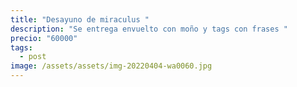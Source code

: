 ```yaml
---
title: "Desayuno de miraculus "
description: "Se entrega envuelto con moño y tags con frases "
precio: "60000"
tags:
  - post
image: /assets/assets/img-20220404-wa0060.jpg
---
```

